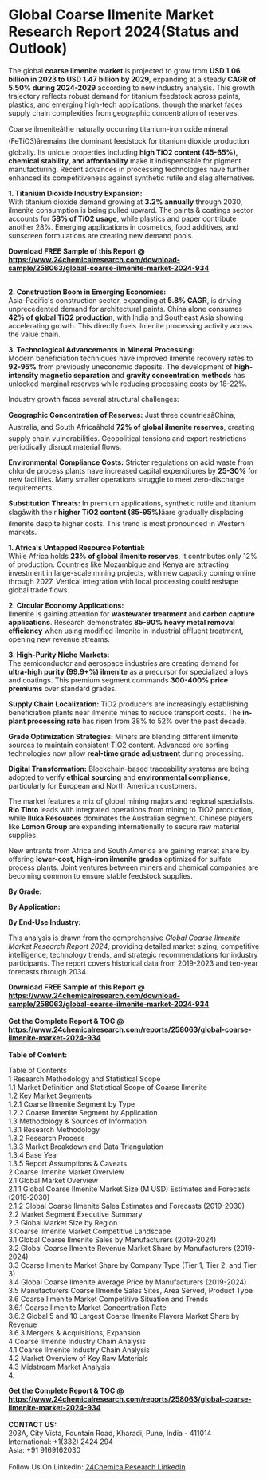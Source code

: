 <h1>Global Coarse Ilmenite Market Research Report 2024(Status and Outlook)</h1><p>The global <strong>coarse ilmenite market</strong> is projected to grow from <strong>USD 1.06 billion in 2023 to USD 1.47 billion by 2029</strong>, expanding at a steady <strong>CAGR of 5.50% during 2024-2029</strong> according to new industry analysis. This growth trajectory reflects robust demand for titanium feedstock across paints, plastics, and emerging high-tech applications, though the market faces supply chain complexities from geographic concentration of reserves.</p><p>Coarse ilmeniteâthe naturally occurring titanium-iron oxide mineral (FeTiO3)âremains the dominant feedstock for titanium dioxide production globally. Its unique properties including <strong>high TiO2 content (45-65%), chemical stability, and affordability</strong> make it indispensable for pigment manufacturing. Recent advances in processing technologies have further enhanced its competitiveness against synthetic rutile and slag alternatives.</p><p><strong>1. Titanium Dioxide Industry Expansion:</strong><br>
With titanium dioxide demand growing at <strong>3.2% annually</strong> through 2030, ilmenite consumption is being pulled upward. The paints &amp; coatings sector accounts for <strong>58% of TiO2 usage</strong>, while plastics and paper contribute another 28%. Emerging applications in cosmetics, food additives, and sunscreen formulations are creating new demand pools.</p><div><b>Download FREE Sample of this Report @ 
            <a href="https://www.24chemicalresearch.com/download-sample/258063/global-coarse-ilmenite-market-2024-934">
            https://www.24chemicalresearch.com/download-sample/258063/global-coarse-ilmenite-market-2024-934</a></b></div><br><p><strong>2. Construction Boom in Emerging Economies:</strong><br>
Asia-Pacific's construction sector, expanding at <strong>5.8% CAGR</strong>, is driving unprecedented demand for architectural paints. China alone consumes <strong>42% of global TiO2 production</strong>, with India and Southeast Asia showing accelerating growth. This directly fuels ilmenite processing activity across the value chain.</p><p><strong>3. Technological Advancements in Mineral Processing:</strong><br>
Modern beneficiation techniques have improved ilmenite recovery rates to <strong>92-95%</strong> from previously uneconomic deposits. The development of <strong>high-intensity magnetic separation</strong> and <strong>gravity concentration methods</strong> has unlocked marginal reserves while reducing processing costs by 18-22%.</p><p>Industry growth faces several structural challenges:</p><p><strong>Geographic Concentration of Reserves:</strong> Just three countriesâChina, Australia, and South Africaâhold <strong>72% of global ilmenite reserves</strong>, creating supply chain vulnerabilities. Geopolitical tensions and export restrictions periodically disrupt material flows.</p><p><strong>Environmental Compliance Costs:</strong> Stricter regulations on acid waste from chloride process plants have increased capital expenditures by <strong>25-30%</strong> for new facilities. Many smaller operations struggle to meet zero-discharge requirements.</p><p><strong>Substitution Threats:</strong> In premium applications, synthetic rutile and titanium slagâwith their <strong>higher TiO2 content (85-95%)</strong>âare gradually displacing ilmenite despite higher costs. This trend is most pronounced in Western markets.</p><p><strong>1. Africa's Untapped Resource Potential:</strong><br>
While Africa holds <strong>23% of global ilmenite reserves</strong>, it contributes only 12% of production. Countries like Mozambique and Kenya are attracting investment in large-scale mining projects, with new capacity coming online through 2027. Vertical integration with local processing could reshape global trade flows.</p><p><strong>2. Circular Economy Applications:</strong><br>
Ilmenite is gaining attention for <strong>wastewater treatment</strong> and <strong>carbon capture applications</strong>. Research demonstrates <strong>85-90% heavy metal removal efficiency</strong> when using modified ilmenite in industrial effluent treatment, opening new revenue streams.</p><p><strong>3. High-Purity Niche Markets:</strong><br>
The semiconductor and aerospace industries are creating demand for <strong>ultra-high purity (99.9+%) ilmenite</strong> as a precursor for specialized alloys and coatings. This premium segment commands <strong>300-400% price premiums</strong> over standard grades.</p><p><strong>Supply Chain Localization:</strong> TiO2 producers are increasingly establishing beneficiation plants near ilmenite mines to reduce transport costs. The <strong>in-plant processing rate</strong> has risen from 38% to 52% over the past decade.</p><p><strong>Grade Optimization Strategies:</strong> Miners are blending different ilmenite sources to maintain consistent TiO2 content. Advanced ore sorting technologies now allow <strong>real-time grade adjustment</strong> during processing.</p><p><strong>Digital Transformation:</strong> Blockchain-based traceability systems are being adopted to verify <strong>ethical sourcing</strong> and <strong>environmental compliance</strong>, particularly for European and North American customers.</p><p>The market features a mix of global mining majors and regional specialists. <strong>Rio Tinto</strong> leads with integrated operations from mining to TiO2 production, while <strong>Iluka Resources</strong> dominates the Australian segment. Chinese players like <strong>Lomon Group</strong> are expanding internationally to secure raw material supplies.</p><p>New entrants from Africa and South America are gaining market share by offering <strong>lower-cost, high-iron ilmenite grades</strong> optimized for sulfate process plants. Joint ventures between miners and chemical companies are becoming common to ensure stable feedstock supplies.</p><p><strong>By Grade:</strong></p><p><strong>By Application:</strong></p><p><strong>By End-Use Industry:</strong></p><p>This analysis is drawn from the comprehensive <em>Global Coarse Ilmenite Market Research Report 2024</em>, providing detailed market sizing, competitive intelligence, technology trends, and strategic recommendations for industry participants. The report covers historical data from 2019-2023 and ten-year forecasts through 2034.</p><div><b>Download FREE Sample of this Report @ 
            <a href="https://www.24chemicalresearch.com/download-sample/258063/global-coarse-ilmenite-market-2024-934">
            https://www.24chemicalresearch.com/download-sample/258063/global-coarse-ilmenite-market-2024-934</a></b></div><br><div><b>Get the Complete Report & TOC @ 
            <a href="https://www.24chemicalresearch.com/reports/258063/global-coarse-ilmenite-market-2024-934">
            https://www.24chemicalresearch.com/reports/258063/global-coarse-ilmenite-market-2024-934</a></b></div><br>
            <b>Table of Content:</b><p>Table of Contents<br />
1 Research Methodology and Statistical Scope<br />
1.1 Market Definition and Statistical Scope of Coarse Ilmenite<br />
1.2 Key Market Segments<br />
1.2.1 Coarse Ilmenite Segment by Type<br />
1.2.2 Coarse Ilmenite Segment by Application<br />
1.3 Methodology & Sources of Information<br />
1.3.1 Research Methodology<br />
1.3.2 Research Process<br />
1.3.3 Market Breakdown and Data Triangulation<br />
1.3.4 Base Year<br />
1.3.5 Report Assumptions & Caveats<br />
2 Coarse Ilmenite Market Overview<br />
2.1 Global Market Overview<br />
2.1.1 Global Coarse Ilmenite Market Size (M USD) Estimates and Forecasts (2019-2030)<br />
2.1.2 Global Coarse Ilmenite Sales Estimates and Forecasts (2019-2030)<br />
2.2 Market Segment Executive Summary<br />
2.3 Global Market Size by Region<br />
3 Coarse Ilmenite Market Competitive Landscape<br />
3.1 Global Coarse Ilmenite Sales by Manufacturers (2019-2024)<br />
3.2 Global Coarse Ilmenite Revenue Market Share by Manufacturers (2019-2024)<br />
3.3 Coarse Ilmenite Market Share by Company Type (Tier 1, Tier 2, and Tier 3)<br />
3.4 Global Coarse Ilmenite Average Price by Manufacturers (2019-2024)<br />
3.5 Manufacturers Coarse Ilmenite Sales Sites, Area Served, Product Type<br />
3.6 Coarse Ilmenite Market Competitive Situation and Trends<br />
3.6.1 Coarse Ilmenite Market Concentration Rate<br />
3.6.2 Global 5 and 10 Largest Coarse Ilmenite Players Market Share by Revenue<br />
3.6.3 Mergers & Acquisitions, Expansion<br />
4 Coarse Ilmenite Industry Chain Analysis<br />
4.1 Coarse Ilmenite Industry Chain Analysis<br />
4.2 Market Overview of Key Raw Materials<br />
4.3 Midstream Market Analysis<br />
4.</p><div><b>Get the Complete Report & TOC @ 
            <a href="https://www.24chemicalresearch.com/reports/258063/global-coarse-ilmenite-market-2024-934">
            https://www.24chemicalresearch.com/reports/258063/global-coarse-ilmenite-market-2024-934</a></b></div><br><b>CONTACT US:</b><br>
            203A, City Vista, Fountain Road, Kharadi, Pune, India - 411014<br>
            International: +1(332) 2424 294<br>
            Asia: +91 9169162030 <br><br>
            Follow Us On LinkedIn: <a href="https://www.linkedin.com/company/24chemicalresearch/">24ChemicalResearch LinkedIn</a>